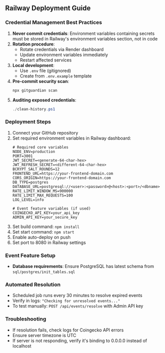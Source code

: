 ## Railway Deployment Guide

### Credential Management Best Practices

1. **Never commit credentials**: Environment variables containing secrets must be stored in Railway's environment variables section, not in code
2. **Rotation procedure**:
   - Rotate credentials via Render dashboard
   - Update environment variables immediately
   - Restart affected services
3. **Local development**:
   - Use `.env` file (gitignored)
   - Create from `.env.example` template
4. **Pre-commit security scan**:
   ```bash
   npx gitguardian scan
   ```
5. **Auditing exposed credentials**:
   ```powershell
   ./clean-history.ps1
   ```

### Deployment Steps
1. Connect your GitHub repository
2. Set required environment variables in Railway dashboard:
   ```env
   # Required core variables
   NODE_ENV=production
   PORT=3001
   JWT_SECRET=<generate-64-char-hex>
   JWT_REFRESH_SECRET=<different-64-char-hex>
   BCRYPT_SALT_ROUNDS=12
   FRONTEND_URL=https://your-frontend-domain.com
   CORS_ORIGIN=https://your-frontend-domain.com
   DB_TYPE=postgres
   DATABASE_URL=postgresql://<user>:<password>@<host>:<port>/<dbname>
   RATE_LIMIT_WINDOW_MS=900000
   RATE_LIMIT_MAX_REQUESTS=100
   LOG_LEVEL=info
   
   # Event feature variables (if used)
   COINGECKO_API_KEY=your_api_key
   ADMIN_API_KEY=your_secure_key
   ```
3. Set build command: `npm install`
4. Set start command: `npm start`
5. Enable auto-deploy on push
6. Set port to 8080 in Railway settings

### Event Feature Setup

- **Database requirements**:
  Ensure PostgreSQL has latest schema from `sql/postgres/init_tables.sql`

### Automated Resolution

- Scheduled job runs every 30 minutes to resolve expired events
- Verify in logs: `"Checking for unresolved events..."`
- To test manually: `POST /api/events/resolve` with Admin API key

### Troubleshooting

- If resolution fails, check logs for Coingecko API errors
- Ensure server timezone is UTC
- If server is not responding, verify it's binding to 0.0.0.0 instead of localhost
<!-- Deployment trigger commit - $(date) -->
<!-- Redeployment trigger - $(date) -->